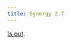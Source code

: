 ```yaml
---
title: Synergy 2.7
---
```


[Is out](http://www.wincent.com/a/news/archives/2006/04/synergy_27_rele.php).
